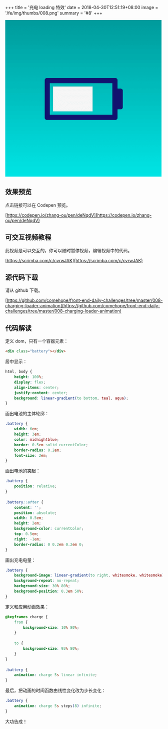 +++
title = '充电 loading 特效'
date = 2018-04-30T12:51:19+08:00
image = '/fe/img/thumbs/008.png'
summary = '#8'
+++

![](./work.png)

## 效果预览

点击链接可以在 Codepen 预览。

[https://codepen.io/zhang-ou/pen/deNqdV](https://codepen.io/zhang-ou/pen/deNqdV)

## 可交互视频教程

此视频是可以交互的，你可以随时暂停视频，编辑视频中的代码。

[https://scrimba.com/c/cvrwJAK](https://scrimba.com/c/cvrwJAK)

## 源代码下载

请从 github 下载。

[https://github.com/comehope/front-end-daily-challenges/tree/master/008-charging-loader-animation](https://github.com/comehope/front-end-daily-challenges/tree/master/008-charging-loader-animation)

## 代码解读

定义 dom，只有一个容器元素：
```html
<div class="battery"></div>
```

居中显示：
```css
html, body {
	height: 100%;
	display: flex;
	align-items: center;
	justify-content: center;
	background: linear-gradient(to bottom, teal, aqua);
}
```

画出电池的主体轮廓：
```css
.battery {
	width: 6em;
	height: 3em;
	color: midnightblue;
	border: 0.5em solid currentColor;
	border-radius: 0.2em;
	font-size: 2em;
}
```

画出电池的突起：
```css
.battery {
	position: relative;
}

.battery::after {
	content: '';
	position: absolute;
	width: 0.5em;
	height: 2em;
	background-color: currentColor;
	top: 0.5em;
	right: -1em;
	border-radius: 0 0.2em 0.2em 0;
}
```

画出充电电量：
```css
.battery {
	background-image: linear-gradient(to right, whitesmoke, whitesmoke);
	background-repeat: no-repeat;
	background-size: 30% 80%;
	background-position: 0.3em 50%;
}
```

定义和应用动画效果：
```css
@keyframes charge {
	from {
		background-size: 10% 80%;
	}

	to {
		background-size: 95% 80%;
	}
}

.battery {
	animation: charge 5s linear infinite;
}
```

最后，把动画的时间函数由线性变化改为步长变化：
```css
.battery {
	animation: charge 5s steps(8) infinite;
}
```

大功告成！
